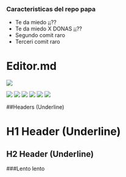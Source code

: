 ### Caracteristicas del repo papa

- Te da miedo ¡¡??
- Te da miedo X DONAS ¡¡??
- Segundo comit raro
- Terceri comit raro


# Editor.md

![](https://pandao.github.io/editor.md/images/logos/editormd-logo-180x180.png)

![](https://img.shields.io/github/stars/pandao/editor.md.svg) ![](https://img.shields.io/github/forks/pandao/editor.md.svg) ![](https://img.shields.io/github/tag/pandao/editor.md.svg) ![](https://img.shields.io/github/release/pandao/editor.md.svg) ![](https://img.shields.io/github/issues/pandao/editor.md.svg) ![](https://img.shields.io/bower/v/editor.md.svg)


##Headers (Underline)

H1 Header (Underline)
=============

H2 Header (Underline)
-------------

###Lento lento
                